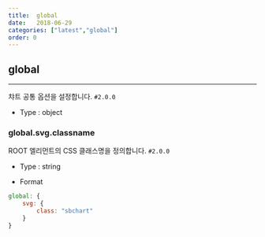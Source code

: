 ```yaml
---
title:  global
date:   2018-06-29
categories: ["latest","global"]
order: 0
---
```


## global
---

챠트 공통 옵션을 설정합니다.
`#2.0.0`

* Type : object

### global.svg.classname

ROOT 엘리먼트의 CSS 클래스명을 정의합니다.
`#2.0.0`

* Type : string

* Format
```javascript
global: {
    svg: { 
        class: "sbchart"
    }
}
```
